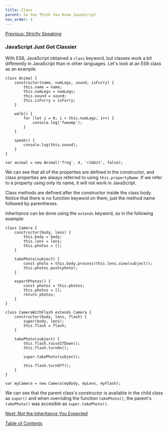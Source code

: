 ```yaml
---
title: Class
parent: So You Think You Know JavaScript
nav_order: 4
---
```

[Previous: Strictly Speaking](3-strict-mode.md)

### JavaScript Just Got Classier
With ES6, JavaScript obtained a `class` keyword, but classes work a bit differently in JavaScript than in other languages. Let's look at an ES6 class as an example:

```
class Animal {
    constructor(name, numLegs, sound, isFurry) {
        this.name = name;
        this.numLegs = numLegs;
        this.sound = sound;
        this.isFurry = isFurry;
    }

    walk() {
        for (let i = 0; i < this.numLegs; i++) {
            console.log('fwoomp');
        }
    }

    speak() {
        console.log(this.sound);
    }
}

var animal = new Animal('frog', 4, 'ribbit', false);
```

We can see that all of the properties are defined in the constructor, and class properties are always referred to using `this.propertyName`. If we refer to a property using only its name, it will not work in JavaScript.

Class methods are defined after the constructor inside the class body. Notice that there is no function keyword on them, just the method name followed by parentheses.

Inheritance can be done using the `extends` keyword, as in the following example:

```
class Camera {
    constructor(body, lens) {
        this.body = body;
        this.lens = lens;
        this.photos = [];
    }

    takePhoto(subject) {
        const photo = this.body.process(this.lens.view(subject));
        this.photos.push(photo);
    }

    exportPhotos() {
        const photos = this.photos;
        this.photos = [];
        return photos;
    }
}

class CameraWithFlash extends Camera {
    constructor(body, lens, flash) {
        super(body, lens);
        this.flash = flash;
    }

    takePhoto(subject) {
        this.flash.raiseIfDown();
        this.flash.turnOn();

        super.takePhoto(subject);

        this.flash.turnOff();
    }
}

var myCamera = new Camera(myBody, myLens, myFlash);
```

We can see that the parent class's constructor is available in the child class as `super()` and when overriding the function `takePhoto()`, the parent's `takePhoto()` was accesible as `super.takePhoto()`. 

[Next: Not the Inheritance You Expected](5-prototype.md)

[Table of Contents](0-intro.md)
